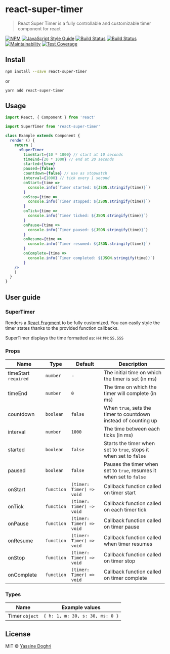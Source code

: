 # react-super-timer

> React Super Timer is a fully controllable and customizable timer component for react

[![NPM](https://img.shields.io/npm/v/react-super-timer.svg)](https://www.npmjs.com/package/react-super-timer) [![JavaScript Style Guide](https://img.shields.io/badge/code_style-standard-brightgreen.svg)](https://standardjs.com) [![Build Status](https://travis-ci.org/yassinedoghri/react-super-timer.svg?branch=master)](https://travis-ci.org/yassinedoghri/react-super-timer "Master Build") [![Build Status](https://travis-ci.org/yassinedoghri/react-super-timer.svg?branch=development)](https://travis-ci.org/yassinedoghri/react-super-timer "Development Build") [![Maintainability](https://api.codeclimate.com/v1/badges/c56b244c71ff213031ff/maintainability)](https://codeclimate.com/github/yassinedoghri/react-super-timer/maintainability) [![Test Coverage](https://api.codeclimate.com/v1/badges/c56b244c71ff213031ff/test_coverage)](https://codeclimate.com/github/yassinedoghri/react-super-timer/test_coverage)

## Install

```bash
npm install --save react-super-timer
```
or
```
yarn add react-super-timer
```

## Usage

```jsx
import React, { Component } from 'react'

import SuperTimer from 'react-super-timer'

class Example extends Component {
  render () {
    return (
      <SuperTimer
        timeStart={10 * 1000} // start at 10 seconds
        timeEnd={20 * 1000} // end at 20 seconds
        started={true}
        paused={false}
        countdown={false} // use as stopwatch
        interval={1000} // tick every 1 second
        onStart={time =>
          console.info(`Timer started: ${JSON.stringify(time)}`)
        }
        onStop={time =>
          console.info(`Timer stopped: ${JSON.stringify(time)}`)
        }
        onTick={time =>
          console.info(`Timer ticked: ${JSON.stringify(time)}`)
        }
        onPause={time =>
          console.info(`Timer paused: ${JSON.stringify(time)}`)
        }
        onResume={time =>
          console.info(`Timer resumed: ${JSON.stringify(time)}`)
        }
        onComplete={time =>
          console.info(`Timer completed: ${JSON.stringify(time)}`)
        }
    />
    )
  }
}
```

## User guide

### SuperTimer

Renders a [React Fragment](https://reactjs.org/docs/fragments.html) to be fully customized.
You can easily style the timer states thanks to the provided function callbacks.

SuperTimer displays the time formatted as: `HH:MM:SS.SSS`

### Props

| Name                 	| Type       	| Default                  	| Description                                                         	|
|----------------------	|------------	|--------------------------	|---------------------------------------------------------------------	|
| timeStart `required` 	| `number`   	| -                        	| The initial time on which the timer is set (in ms)                  	|
| timeEnd              	| `number`   	| `0`                      	| The time on which the timer will complete (in ms)                   	|
| countdown            	| `boolean`  	| `false`                  	| When `true`, sets the timer to countdown instead of counting up     	|
| interval             	| `number`   	| `1000`                   	| The time between each ticks (in ms)                                 	|
| started              	| `boolean`  	| `false`                  	| Starts the timer when set to `true`, stops it when set to `false`   	|
| paused               	| `boolean`  	| `false`                  	| Pauses the timer when set to `true`, resumes it when set to `false` 	|
| onStart              	| `function` 	| `(timer: Timer) => void` 	| Callback function called on timer start                             	|
| onTick               	| `function` 	| `(timer: Timer) => void` 	| Callback function called on each timer tick                         	|
| onPause              	| `function` 	| `(timer: Timer) => void` 	| Callback function called on timer pause                             	|
| onResume             	| `function` 	| `(timer: Timer) => void` 	| Callback function called when timer resumes                         	|
| onStop               	| `function` 	| `(timer: Timer) => void` 	| Callback function called on timer stop                              	|
| onComplete           	| `function` 	| `(timer: Timer) => void` 	| Callback function called on timer complete                          	|

### Types

| Name           | Example values                    |
|----------------|-----------------------------------|
| Timer `object` | ` { h: 1, m: 30, s: 30, ms: 0 } ` |

## License

MIT © [Yassine Doghri](https://github.com/yassinedoghri)
